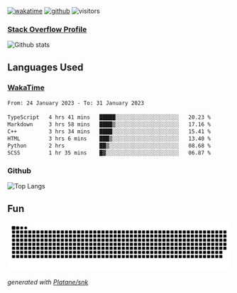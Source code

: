 [![wakatime](https://wakatime.com/badge/user/82c377cd-a54c-404c-b7df-177b313ca539.svg)](https://wakatime.com/@82c377cd-a54c-404c-b7df-177b313ca539)
[![github](https://img.shields.io/github/followers/xinthose?logo=github&style=plastic)](https://github.com/alanhamlett?tab=followers)
![visitors](https://visitor-badge.glitch.me/badge?page_id=xinthose&left_color=green&right_color=red)
### [Stack Overflow Profile](https://stackoverflow.com/users/4056146/xinthose)

![Github stats](https://github-readme-stats.vercel.app/api?username=xinthose&show_icons=true&theme=radical&count_private=true)

## Languages Used

### [WakaTime](https://wakatime.com/)
<!--START_SECTION:waka-->

```text
From: 24 January 2023 - To: 31 January 2023

TypeScript   4 hrs 41 mins   █████░░░░░░░░░░░░░░░░░░░░   20.23 %
Markdown     3 hrs 58 mins   ████▒░░░░░░░░░░░░░░░░░░░░   17.16 %
C++          3 hrs 34 mins   ████░░░░░░░░░░░░░░░░░░░░░   15.41 %
HTML         3 hrs 6 mins    ███▒░░░░░░░░░░░░░░░░░░░░░   13.40 %
Python       2 hrs           ██▒░░░░░░░░░░░░░░░░░░░░░░   08.68 %
SCSS         1 hr 35 mins    █▓░░░░░░░░░░░░░░░░░░░░░░░   06.87 %
```

<!--END_SECTION:waka-->

### Github

![Top Langs](https://github-readme-stats.vercel.app/api/top-langs/?username=xinthose)

## Fun
![github contribution grid snake animation](https://raw.githubusercontent.com/xinthose/xinthose/output/github-contribution-grid-snake.svg)

_generated with [Platane/snk](https://github.com/Platane/snk)_
